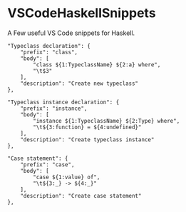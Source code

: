 # VSCodeHaskellSnippets
A Few useful VS Code snippets for Haskell.


	"Typeclass declaration": {
		"prefix": "class",
		"body": [
			"class ${1:TypeclassName} ${2:a} where",
			"\t$3"
		],
		"description": "Create new typeclass"
	},

	"Typeclass instance declaration": {
		"prefix": "instance",
		"body": [
			"instance ${1:TypeclassName} ${2:Type} where",
			"\t${3:function} = ${4:undefined}"
		],
		"description": "Create typeclass instance"
	},

	"Case statement": {
		"prefix": "case",
		"body": [
			"case ${1:value} of",
			"\t${3:_} -> ${4:_}"
		],
		"description": "Create case statement"
	},

